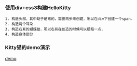 ### 使用div+css3构建HelloKitty

	1. 构造头部，其中胡子是弯的，需要两步来创建，所以在div下创建一个span.
	2. 构造两个耳朵.
	3. 构造右耳的蝴蝶结，所以右耳在创造的时候可以粗糙一点.
	4. 构造身体部分
	
### Kitty猫的demo演示
[demo](https://muyucat.github.io/HelloKitty/./index.html)
